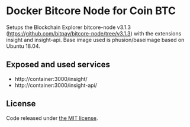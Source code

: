 # Docker Bitcore Node for Coin BTC

Setups the Blockchain Explorer bitcore-node v3.1.3 (https://github.com/bitpay/bitcore-node/tree/v3.1.3) with the extensions insight and insight-api.
Base image used is phusion/baseimage based on Ubuntu 18.04.

## Exposed and used services

* http://container:3000/insight/
* http://container:3000/insight-api/

## License
Code released under [the MIT license](https://github.com/lampsolutions/docker-btc-bitcore/blob/master/LICENSE).